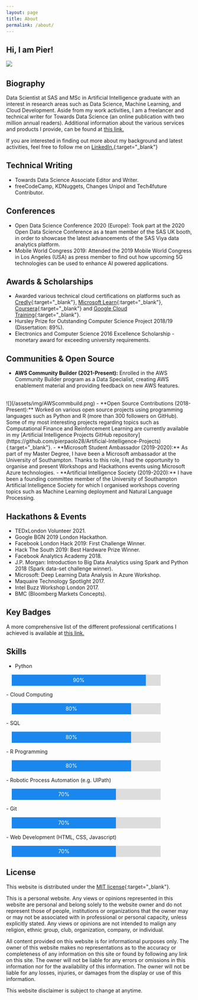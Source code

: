 ```yaml
---
layout: page
title: About
permalink: /about/
---
```


<style>
  #myProgress {
    width: 80%;
    background-color: #ddd;
    margin: 15px;
  }

  #myBar {
    width: 90%;
    height: 30px;
    background-color: #1a87ee;
    text-align: center;
    line-height: 30px;
    color: white;
  }

  #myBar2 {
    width: 70%;
    height: 30px;
    background-color: #1a87ee;
    text-align: center;
    line-height: 30px;
    color: white;
  }

  #myBar3 {
    width: 60%;
    height: 30px;
    background-color: #1a87ee;
    text-align: center;
    line-height: 30px;
    color: white;
  }

  #myBar4 {
    width: 80%;
    height: 30px;
    background-color: #1a87ee;
    text-align: center;
    line-height: 30px;
    color: white;
  }

</style>

<!-- <link rel="stylesheet" href="/assets/css/timeliner.css" type="text/css" media="screen">
<script src="https://ajax.googleapis.com/ajax/libs/jquery/3.1.1/jquery.min.js"></script>
<script type="text/javascript" src="/assets/js/timeliner.js"></script>

<script>
jQuery(document).ready(function($){
  $.timeliner({});
});
</script> -->

## Hi, I am Pier!

![](/assets/img/posts/timeline.gif)

## Biography
Data Scientist at SAS and MSc in Artificial Intelligence graduate with an interest in research areas such as Data Science, Machine Learning, and Cloud Development. Aside from my work activities, I am a freelancer and technical writer for Towards Data Science (an online publication with two million annual readers). Additional information about the various services and products I provide, can be found at [this link.](/services/)

If you are interested in finding out more about my background and latest activities, feel free to follow me on [LinkedIn.](https://www.linkedin.com/in/pierpaolo28/){:target="_blank"}

<!-- <div id="timeline" class="timeline-container">
        <div class="timeline-wrapper">
                <h2 class="timeline-time">2020</h2>

                <dl class="timeline-series">

                        <dt class="timeline-event" id="event01"><a>SAS Institute (Data Scientist)</a></dt>
                        <dd class="timeline-event-content" id="event01EX">
                                <p>Effectively working in the pre-sales division in order to help SAS customers solving various data-driven challenges using Cloud-based technologies (e.g. SAS Viya, Microsoft Azure) and MLOps processes. SAS is a leader in data analytics with more than 40 years of experience and representing about 92% of the US Fortune 100 companies.</p>
                        </dd>

                        <dt class="timeline-event" id="event02"><a>MSc Artificial Intelligence (University of Southampton)</a></dt>
                        <dd class="timeline-event-content" id="event02EX">
                                <p>Distinction (86%). Artificial Intelligence Society Committee member and Microsoft Student Partner.</p>
                        </dd>

                </dl>
        </div>
        <div class="timeline-wrapper">
                <h2 class="timeline-time">2019</h2>

                <dl class="timeline-series">

                 <dt class="timeline-event" id="event03"><a>Digital-Dandelion (Research Data Scientist)</a></dt>
                 <dd class="timeline-event-content" id="event03EX">
                        <p>Collaborated with a variety of business clients in sectors such as finance and e-commerce. In each project, I worked with clients to plan and deliver specialized data solutions. This role has developed my ability to work to a deadline to produce an excellent product, utilizing technologies such as Google Cloud APIs, A/B testing and version control tools (e.g. Git).</p>
                  </dd>

                  <dt class="timeline-event" id="event04"><a>ION Group (Software Engineer Intern)</a></dt>
                  <dd class="timeline-event-content" id="event04EX">
                          <p>Improved ION’s Fidessa online framework working in the Financial Derivatives Automation Team. This role involved working on the client-side using Javascript, and on the server-side using SQL. Throughout this experience, I attended daily Scrum meetings with the rest of the team in order to ensure the best division of workloads and punctual delivery.</p>
                  </dd>

                  <dt class="timeline-event" id="event05"><a>BEng Electronic Engineering (University of Southampton)</a></dt>
                  <dd class="timeline-event-content" id="event05EX">
                          <p>Graduated with First-Class Honours Degree (78.68%).</p>
                  </dd>

                  <dt class="timeline-event" id="event06"><a>Documation Software LTD (Software Engineer Intern)</a></dt>
                  <dd class="timeline-event-content" id="event06EX">
                          <p>Created and implemented two programs using UIPath as a Robotic Process Automation tool to automate supplier’s registration and creation of invoices into financial systems (Sage 50). The two developed programs have then been successfully deployed to production and used by Documation and its customers. Their application has been proved to speed up processes up to three times.</p>
                  </dd>

                </dl>
        </div>

        <div class="timeline-wrapper">
                <h2 class="timeline-time">2018</h2>

                <dl class="timeline-series">

                  <dt class="timeline-event" id="event07"><a>University of Southampton (ECS Research Intern)</a></dt>
                  <dd class="timeline-event-content" id="event07EX">
                          <p>Designed the chip and board layout for a monolithic quantum dot enhanced micro‐display demonstrator device (Micro-LED). This project was carried out in collaboration with a University in Hong Kong to research how to improve the efficiency of next-generation Micro-LED displays.</p>
                  </dd>
                  <dt class="timeline-event" id="event08"><a>Barclays (Technology Spring Intern)</a></dt>
                  <dd class="timeline-event-content" id="event08EX">
                          <p>Attended an Insight Program for Barclays in Glasgow during which I had shadowing sessions for both roles of Developer and Business Analyst. Thanks to this experience I gained a greater understanding of the financial market and of the increasing impact technology is going to have in this environment (e.g. AI, Big Data and APIs).</p>
                  </dd>

                </dl>
        </div>

    <br class="clear">
</div> -->

## Technical Writing
- Towards Data Science Associate Editor and Writer.
- freeCodeCamp, KDNuggets, Changes Unipol and Tech4future Contributor.

## Conferences
- Open Data Science Conference 2020 (Europe): Took part at the 2020 Open Data Science Conference as a team member of the SAS UK booth, in order to showcase the latest advancements of the SAS Viya data analytics platform.
- Mobile World Congress 2019: Attended the 2019 Mobile World Congress in Los Angeles (USA) as press member to find out how upcoming 5G
technologies can be used to enhance AI powered applications.

## Awards & Scholarships
- Awarded various technical cloud certifications on platforms such as [Credly](https://www.credly.com/users/pier-paolo-ippolito/badges){:target="_blank"}, [Microsoft Learn](https://docs.microsoft.com/en-us/users/pier-paolo-ippolito/){:target="_blank"}, [Coursera](https://www.coursera.org/account/accomplishments/specialization/3LZ7B94W5C63){:target="_blank"} and [Google Cloud Training](https://google.qwiklabs.com/public_profiles/e1c7f8ed-a728-4b46-a297-ad490469373a){:target="_blank"}.
- Hursley Prize for Outstanding Computer Science Project 2018/19 (Dissertation: 89%).
- Electronics and Computer Science 2016 Excellence Scholarship - monetary award for exceeding university requirements.

## Communities & Open Source
- **AWS Community Builder (2021-Present):** Enrolled in the AWS Community Builder program as a Data Specialist, creating AWS enablement material and providing feedback on new AWS features.
<br>
![](/assets/img/AWScommbuild.png)
- **Open Source Contributions (2018-Present):** Worked on various open source projects using programming languages such as Python and R (more than 300 followers on GitHub). Some of my most interesting projects regarding topics such as Computational Finance and Reinforcement Learning are currently available in my [Artificial Intelligence Projects GitHub repository](https://github.com/pierpaolo28/Artificial-Intelligence-Projects){:target="_blank"}.
- **Microsoft Student Ambassador (2019-2020):** As part of my Master Degree, I have been a Microsoft ambassador at the University of Southampton. Thanks to this role, I had the opportunity to organise and present Workshops and Hackathons events using Microsoft Azure technologies.
- **Artificial Intelligence Society (2019-2020):** I have been a founding committee member of the University of Southampton Artificial Intelligence Society for which I organised workshops covering topics such as Machine Learning deployment and Natural Language Processing.

## Hackathons & Events
- TEDxLondon Volunteer 2021.
- Google BGN 2019 London Hackathon.
- Facebook London Hack 2019: First Challenge Winner.
- Hack The South 2019: Best Hardware Prize Winner.
- Facebook Analytics Academy 2018.
- J.P. Morgan: Introduction to Big Data Analytics using Spark and Python 2018 (Spark data-set challenge winner).
- Microsoft: Deep Learning Data Analysis in Azure Workshop.
- Maquaire Technology Spotlight 2017.
- Intel Buzz Workshop London 2017.
- BMC (Bloomberg Markets Concepts).

## Key Badges
A more comprehensive list of the different professional certifications I achieved is available at [this link.](/certifications/)

<div data-iframe-width="150" data-iframe-height="270" data-share-badge-id="e0b35d11-71d6-4bc5-8817-5c06b3ebbda5" data-share-badge-host="https://www.credly.com"></div><script type="text/javascript" async src="//cdn.credly.com/assets/utilities/embed.js"></script>
<div data-iframe-width="150" data-iframe-height="270" data-share-badge-id="bca2f766-dca5-42b1-a6d0-15805e137065" data-share-badge-host="https://www.youracclaim.com"></div><script type="text/javascript" async src="//cdn.youracclaim.com/assets/utilities/embed.js"></script>
<div data-iframe-width="150" data-iframe-height="270" data-share-badge-id="33138ba7-b65c-41e3-a119-a03a33b1b99f" data-share-badge-host="https://www.credly.com"></div><script type="text/javascript" async src="//cdn.credly.com/assets/utilities/embed.js"></script>
<div data-iframe-width="150" data-iframe-height="270" data-share-badge-id="1571f896-7f27-41da-9bea-01cda289c043" data-share-badge-host="https://www.youracclaim.com"></div><script type="text/javascript" async src="//cdn.youracclaim.com/assets/utilities/embed.js"></script>
<div data-iframe-width="150" data-iframe-height="270" data-share-badge-id="913d8a2a-b018-460b-b6b8-38cf22158ec6" data-share-badge-host="https://www.youracclaim.com"></div><script type="text/javascript" async src="//cdn.youracclaim.com/assets/utilities/embed.js"></script>
<div data-iframe-width="150" data-iframe-height="270" data-share-badge-id="22878546-d0e8-4533-af07-ecef14497bff" data-share-badge-host="https://www.credly.com"></div><script type="text/javascript" async src="//cdn.credly.com/assets/utilities/embed.js"></script>
<div data-iframe-width="150" data-iframe-height="270" data-share-badge-id="313d54ba-11d0-4fb6-8ee6-9c89c845f6eb" data-share-badge-host="https://www.youracclaim.com"></div><script type="text/javascript" async src="//cdn.youracclaim.com/assets/utilities/embed.js"></script>

## Skills
- Python
<div id="myProgress">
  <div id="myBar">90%</div>
</div>
- Cloud Computing
<div id="myProgress">
  <div id="myBar4">80%</div>
</div>
- SQL
<div id="myProgress">
  <div id="myBar4">80%</div>
</div>
- R Programming
<div id="myProgress">
  <div id="myBar4">80%</div>
</div>
- Robotic Process Automation (e.g. UIPath)
<div id="myProgress">
  <div id="myBar2">70%</div>
</div>
- Git
<div id="myProgress">
  <div id="myBar2">70%</div>
</div>
- Web Development (HTML, CSS, Javascript)
<div id="myProgress">
  <div id="myBar2">70%</div>
</div>

## License

This website is distributed under the [MIT license](https://choosealicense.com/licenses/mit/){:target="_blank"}.

This is a personal website. Any views or opinions represented in this website are personal and belong solely to the website owner and do not represent those of people, institutions or organizations that the owner may or may not be associated with in professional or personal capacity, unless explicitly stated. Any views or opinions are not intended to malign any religion, ethnic group, club, organization, company, or individual.

All content provided on this website is for informational purposes only. The owner of this website makes no representations as to the accuracy or completeness of any information on this site or found by following any link on this site. The owner will not be liable for any errors or omissions in this information nor for the availability of this information. The owner will not be liable for any losses, injuries, or damages from the display or use of this information.

This website disclaimer is subject to change at anytime.
